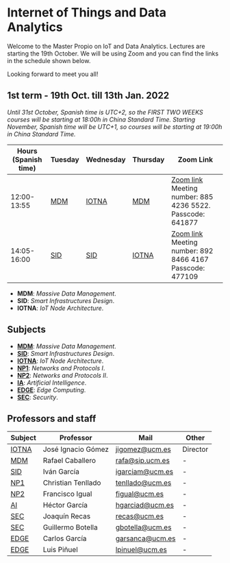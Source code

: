 # Internet of Things and Data Analytics

Welcome to the Master Propio on IoT and Data Analytics. Lectures are starting the 19th October. We will be using Zoom and you can find the links in the schedule shown below.

Looking forward to meet you all!

## **1st term** - 19th Oct. till 13th Jan. 2022

*Until 31st October, Spanish time is UTC+2, so the FIRST TWO WEEKS courses will be starting at 18:00h in China Standard Time. Starting November, Spanish time will be UTC+1, so courses will be starting at 19:00h in China Standard Time.*


| Hours (Spanish time) | Tuesday | Wednesday | Thursday | Zoom Link |
|-------|---------|-----------|----------|----------|
| 12:00-13:55 | [MDM](Subjects/MDM/index.md)     | [IOTNA](Subjects/IOTNA/index.md)     | [MDM](Subjects/MDM/index.md)      | [Zoom link](https://us02web.zoom.us/j/88542365522?pwd=ZVVjZzV2eFNBWkM3VGlDakI0enlmQT09)  Meeting number: 885 4236 5522.   Passcode: 641877 |
| 14:05-16:00 | [SID](Subjects/SID/index.md)     | [SID](Subjects/SID/index.md)       | [IOTNA](Subjects/IOTNA/index.md)    | [Zoom link](https://us02web.zoom.us/j/89284664167?pwd=ZGwxQzg4OXEyY0EydUd5RXNUenZ6Zz09)   Meeting number: 892 8466 4167 Passcode: 477109 |

* **MDM**: *Massive Data Management*.
* **SID**: *Smart Infrastructures Design*. 
* **IOTNA**: *IoT Node Architecture*.

## Subjects

* [**MDM**](Subjects/MDM/index.md): *Massive Data Management*.
* [**SID**](Subjects/SID/index.md): *Smart Infrastructures Design*. 
* [**IOTNA**](Subjects/IOTNA/index.md): *IoT Node Architecture*.
* [**NP1**](Subjects/NP1/index.md): *Networks and Protocols I*.
* [**NP2**](Subjects/NP2/index.md): *Networks and Protocols II*.
* [**IA**](Subjects/IA/index.md): *Artificial Intelligence*.
* [**EDGE**](Subjects/EDGE/index.md): *Edge Computing*.
* [**SEC**](Subjects/SEC/index.md): *Security*.

## Professors and staff

| Subject | Professor | Mail      | Other    |
|---------|-----------|-----------|----------|
| [IOTNA](Subjects/MDM/index.md)   | José Ignacio Gómez | jigomez@ucm.es  | Director     |
| [MDM](Subjects/MDM/index.md)     | Rafael Caballero   | rafa@sip.ucm.es | -      |
| [SID](Subjects/MDM/index.md)     | Iván García        | igarciam@ucm.es | -      |
| [NP1](Subjects/MDM/index.md)     | Christian Tenllado | tenllado@ucm.es | -      |
| [NP2](Subjects/MDM/index.md)     | Francisco Igual    | figual@ucm.es   | -      |
| [AI](Subjects/MDM/index.md)      | Héctor García      | hgarciad@ucm.es | -      |
| [SEC](Subjects/MDM/index.md)     | Joaquín Recas      | recas@ucm.es    | -      |
| [SEC](Subjects/MDM/index.md)     | Guillermo Botella      | gbotella@ucm.es    | -      |
| [EDGE](Subjects/MDM/index.md)    | Carlos García      | garsanca@ucm.es | -      |
| [EDGE](Subjects/MDM/index.md)    | Luis Piñuel      | lpinuel@ucm.es | -      |



